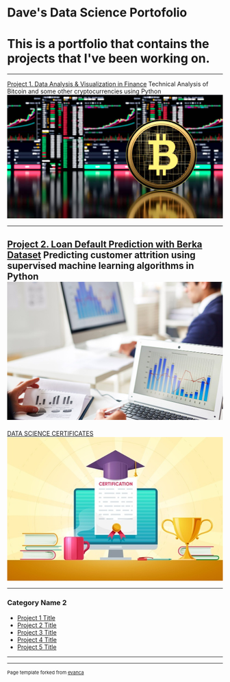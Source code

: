 # Dave's Data Science Portofolio
# This is a portfolio that contains the projects that I've been working on.
---

[Project 1. Data Analysis & Visualization in Finance](https://github.com/Dave10T/Dave-s-Data-Science-Portfolio-)
   Technical Analysis of Bitcoin and some other cryptocurrencies using Python
   <img src="images/BTC-project1.png?raw=true"/>

---
[Project 2. Loan Default Prediction with Berka Dataset](https://github.com/Dave10T/Dave-s-Data-Science-Portfolio-/tree/main/Project2)
Predicting customer attrition using supervised machine learning algorithms in Python
<img src="images/predA.jpeg?raw=true"/>
---


[DATA SCIENCE CERTIFICATES](https://github.com/Dave10T/Dave-s-Data-Science-Portfolio-/tree/main/Project2)
<img src="images/certs.jpeg?raw=true"/>

---

### Category Name 2

- [Project 1 Title](http://example.com/)
- [Project 2 Title](http://example.com/)
- [Project 3 Title](http://example.com/)
- [Project 4 Title](http://example.com/)
- [Project 5 Title](http://example.com/)

---




---
<p style="font-size:11px">Page template forked from <a href="https://github.com/evanca/quick-portfolio">evanca</a></p>
<!-- Remove above link if you don't want to attibute -->
